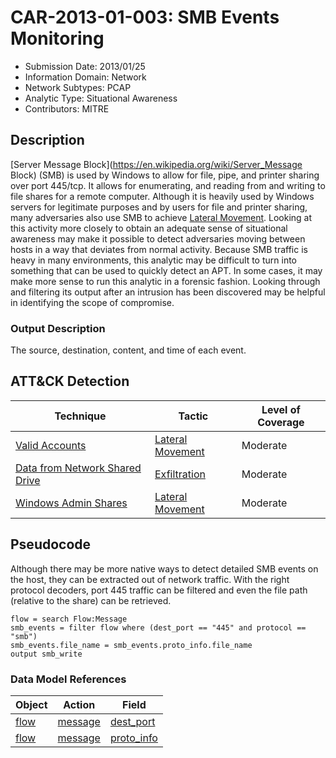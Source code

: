 # CAR-2013-01-003: SMB Events Monitoring
- Submission Date: 2013/01/25
- Information Domain: Network
- Network Subtypes: PCAP
- Analytic Type: Situational Awareness
- Contributors: MITRE

## Description
[Server Message Block](https://en.wikipedia.org/wiki/Server_Message Block) (SMB) is used by Windows to allow for file, pipe, and printer sharing over port 445/tcp. It allows for enumerating, and reading from and writing to file shares for a remote computer. Although it is heavily used by Windows servers for legitimate purposes and by users for file and printer sharing, many adversaries also use SMB to achieve [Lateral Movement](https://attack.mitre.org/tactics/TA0008). Looking at this activity more closely to obtain an adequate sense of situational awareness may make it possible to detect adversaries moving between hosts in a way that deviates from normal activity. Because SMB traffic is heavy in many environments, this analytic may be difficult to turn into something that can be used to quickly detect an APT. In some cases, it may make more sense to run this analytic in a forensic fashion. Looking through and filtering its output after an intrusion has been discovered may be helpful in identifying the scope of compromise. 

### Output Description
The source, destination, content, and time of each event.

## ATT&CK Detection

|Technique |Tactic |Level of Coverage |
|---|---|---|
|[Valid Accounts](https://attack.mitre.org/techniques/T1078/)|[Lateral Movement](https://attack.mitre.org/tactics/TA0008)|Moderate|
|[Data from Network Shared Drive](https://attack.mitre.org/techniques/T1039/)|[Exfiltration](https://attack.mitre.org/tactics/TA0010)|Moderate|
|[Windows Admin Shares](https://attack.mitre.org/techniques/T1077/)|[Lateral Movement](https://attack.mitre.org/tactics/TA0008)|Moderate|

## Pseudocode
Although there may be more native ways to detect detailed SMB events on the host, they can be extracted out of network traffic. With the right protocol decoders, port 445 traffic can be filtered and even the file path (relative to the share) can be retrieved. 
```
flow = search Flow:Message
smb_events = filter flow where (dest_port == "445" and protocol == "smb")
smb_events.file_name = smb_events.proto_info.file_name
output smb_write
```

### Data Model References

|Object|Action|Field|
|---|---|---|
| [flow](../data_model/flow.md) | [message](../data_model/flow.md#message) | [dest_port](../data_model/flow.md#dest_port) |
| [flow](../data_model/flow.md) | [message](../data_model/flow.md#message) | [proto_info](../data_model/flow.md#proto_info) |
